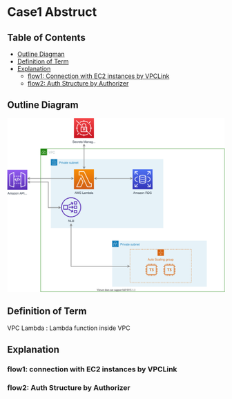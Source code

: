 # Case1 Abstruct

<!--toc-->
## Table of Contents
* [Outline Diagman](#outline-diagram)
* [Definition of Term](#definition-of-term)
* [Explanation](#explanation)
  * [flow1: Connection with EC2 instances by VPCLink](#flow1:-connecton-with-ec2-instances-by-vpclink)
  * [flow2: Auth Structure by Authorizer](flow2:-auth-structure-by-authorizer)
<!--toc-->

## Outline Diagram
![Outline Diagram](./img/APIGW_VPCLambda_and_VPCLink.svg)

## Definition of Term
VPC Lambda
: Lambda function inside VPC


## Explanation
### flow1: connection with EC2 instances by VPCLink


### flow2: Auth Structure by Authorizer






